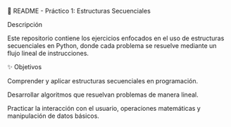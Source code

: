 📌 README - Práctico 1: Estructuras Secuenciales

Descripción

Este repositorio contiene los ejercicios enfocados en el uso de estructuras secuenciales en Python, donde cada problema se resuelve mediante un flujo lineal de instrucciones.

✨ Objetivos

Comprender y aplicar estructuras secuenciales en programación.

Desarrollar algoritmos que resuelvan problemas de manera lineal.

Practicar la interacción con el usuario, operaciones matemáticas y manipulación de datos básicos.
